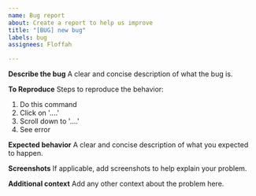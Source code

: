 ```yaml
---
name: Bug report
about: Create a report to help us improve
title: "[BUG] new bug"
labels: bug
assignees: Floffah

---
```


**Describe the bug**
A clear and concise description of what the bug is.

**To Reproduce**
Steps to reproduce the behavior:
1. Do this command
2. Click on '....'
3. Scroll down to '....'
4. See error

**Expected behavior**
A clear and concise description of what you expected to happen.

**Screenshots**
If applicable, add screenshots to help explain your problem.

**Additional context**
Add any other context about the problem here.
